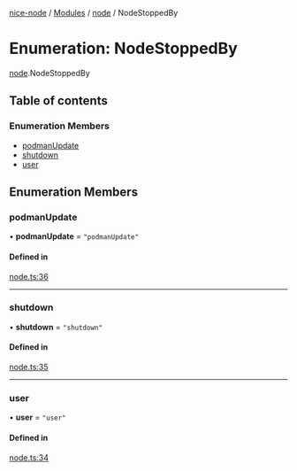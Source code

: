 [nice-node](../index.md) / [Modules](../modules.md) / [node](../modules/node.md) / NodeStoppedBy

# Enumeration: NodeStoppedBy

[node](../modules/node.md).NodeStoppedBy

## Table of contents

### Enumeration Members

- [podmanUpdate](node.NodeStoppedBy.md#podmanupdate)
- [shutdown](node.NodeStoppedBy.md#shutdown)
- [user](node.NodeStoppedBy.md#user)

## Enumeration Members

### podmanUpdate

• **podmanUpdate** = `"podmanUpdate"`

#### Defined in

[node.ts:36](https://github.com/NiceNode/nice-node/blob/2e05c26b/src/common/node.ts#L36)

---

### shutdown

• **shutdown** = `"shutdown"`

#### Defined in

[node.ts:35](https://github.com/NiceNode/nice-node/blob/2e05c26b/src/common/node.ts#L35)

---

### user

• **user** = `"user"`

#### Defined in

[node.ts:34](https://github.com/NiceNode/nice-node/blob/2e05c26b/src/common/node.ts#L34)
